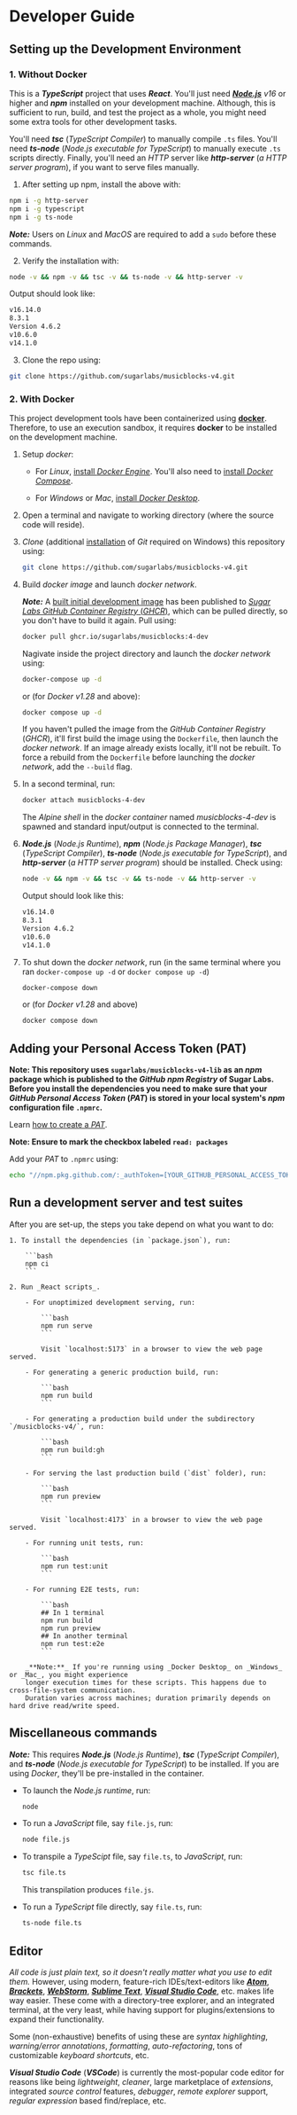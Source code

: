 # Developer Guide

## Setting up the Development Environment

### 1. Without Docker

This is a _**TypeScript**_ project that uses _**React**_. You'll just need
_[**Node.js**](https://nodejs.org/en) v16_ or higher and _**npm**_ installed on your development machine.
Although, this is sufficient to run, build, and test the project as a whole, you might need some
extra tools for other development tasks.

You'll need _**tsc**_ (_TypeScript Compiler_) to manually compile `.ts` files. You'll need
_**ts-node**_ (_Node.js executable for TypeScript_) to manually execute `.ts` scripts directly. Finally,
you'll need an _HTTP_ server like _**http-server**_ (_a HTTP server program_), if you want to serve
files manually.

1. After setting up npm, install the above with:

```bash
npm i -g http-server
npm i -g typescript
npm i -g ts-node
```

_**Note:**_ Users on _Linux_ and _MacOS_ are required to add a `sudo` before these commands.

2. Verify the installation with:

```bash
node -v && npm -v && tsc -v && ts-node -v && http-server -v
```

Output should look like:

```bash
v16.14.0
8.3.1
Version 4.6.2
v10.6.0
v14.1.0
```

3. Clone the repo using:

```bash
git clone https://github.com/sugarlabs/musicblocks-v4.git
```

### 2. With Docker

This project development tools have been containerized using [**docker**](https://www.docker.com/).
Therefore, to use an execution sandbox, it requires **docker** to be installed on the development
machine.

1. Setup _docker_:

    - For _Linux_, [install _Docker Engine_](https://docs.docker.com/engine/install/). You'll also
    need to [install _Docker Compose_](https://docs.docker.com/compose/install/).

    - For _Windows_ or _Mac_, [install _Docker Desktop_](https://www.docker.com/products/docker-desktop/).

2. Open a terminal and navigate to working directory (where the source code will reside).

3. _Clone_ (additional [installation](https://git-scm.com/downloads) of _Git_ required on
Windows) this repository using:

    ```bash
    git clone https://github.com/sugarlabs/musicblocks-v4.git
    ```

4. Build _docker image_ and launch _docker network_.

    _**Note:**_ A
    [built initial development image](https://github.com/sugarlabs/musicblocks-v4/pkgs/container/musicblocks/16217005?tag=4-dev)
    has been published to
    [_Sugar Labs GitHub Container Registry_ (_GHCR_)](https://github.com/orgs/sugarlabs/packages?ecosystem=container),
    which can be pulled directly, so you don't have to build it again. Pull using:

    ```bash
    docker pull ghcr.io/sugarlabs/musicblocks:4-dev
    ```

    Nagivate inside the project directory and launch the _docker network_ using:

    ```bash
    docker-compose up -d
    ```

    or (for _Docker v1.28_ and above):

    ```bash
    docker compose up -d
    ```

    If you haven't pulled the image from the _GitHub Container Registry_ (_GHCR_), it'll first build
    the image using the `Dockerfile`, then launch the _docker network_. If an image already exists
    locally, it'll not be rebuilt. To force a rebuild from the `Dockerfile` before launching the
    _docker network_, add the `--build` flag.

5. In a second terminal, run:

    ```bash
    docker attach musicblocks-4-dev
    ```

    The _Alpine shell_ in the _docker container_ named _musicblocks-4-dev_ is spawned and standard
    input/output is connected to the terminal.

6. _**Node.js**_ (_Node.js Runtime_), _**npm**_ (_Node.js Package Manager_), _**tsc**_ (_TypeScript
    Compiler_), _**ts-node**_ (_Node.js executable for TypeScript_), and _**http-server**_ (_a HTTP
    server program_) should be installed. Check using:

    ```bash
    node -v && npm -v && tsc -v && ts-node -v && http-server -v
    ```

    Output should look like this:

    ```bash
    v16.14.0
    8.3.1
    Version 4.6.2
    v10.6.0
    v14.1.0
    ```

7. To shut down the _docker network_, run (in the same terminal where you ran `docker-compose up -d` or
`docker compose up -d`)

    ```bash
    docker-compose down
    ```

    or (for _Docker v1.28_ and above)

    ```bash
    docker compose down
    ```
## Adding your Personal Access Token (PAT)

**Note: This repository uses `sugarlabs/musicblocks-v4-lib` as an _npm_ package which is published to
the _GitHub npm Registry_ of Sugar Labs. Before you install the dependencies you need to make sure that
your _GitHub Personal Access Token_ (_PAT_) is stored in your local system's _npm_ configuration file
`.npmrc`.**

Learn
[how to create a _PAT_](https://docs.github.com/en/authentication/keeping-your-account-and-data-secure/managing-your-personal-access-tokens#creating-a-token).

**Note: Ensure to mark the checkbox labeled ```read: packages```**

Add your _PAT_ to `.npmrc` using:

```bash
echo "//npm.pkg.github.com/:_authToken=[YOUR_GITHUB_PERSONAL_ACCESS_TOKEN]" >> ~/.npmrc
```
## Run a development server and test suites



After you are set-up, the steps you take depend on what you want to do:



    1. To install the dependencies (in `package.json`), run:

        ```bash
        npm ci
        ```

    2. Run _React scripts_.

        - For unoptimized development serving, run:

            ```bash
            npm run serve
            ```

            Visit `localhost:5173` in a browser to view the web page served.

        - For generating a generic production build, run:

            ```bash
            npm run build
            ```

        - For generating a production build under the subdirectory `/musicblocks-v4/`, run:

            ```bash
            npm run build:gh
            ```

        - For serving the last production build (`dist` folder), run:

            ```bash
            npm run preview
            ```

            Visit `localhost:4173` in a browser to view the web page served.

        - For running unit tests, run:

            ```bash
            npm run test:unit
            ```

        - For running E2E tests, run:

            ```bash
            ## In 1 terminal
            npm run build
            npm run preview
            ## In another terminal
            npm run test:e2e
            ```

        _**Note:**_ If you're running using _Docker Desktop_ on _Windows_ or _Mac_, you might experience
        longer execution times for these scripts. This happens due to cross-file-system communication.
        Duration varies across machines; duration primarily depends on hard drive read/write speed.

## Miscellaneous commands

  _**Note:**_ This requires _**Node.js**_ (_Node.js Runtime_), _**tsc**_ (_TypeScript Compiler_), and
  _**ts-node**_ (_Node.js executable for TypeScript_) to be installed. If you are using _Docker_, they'll
  be pre-installed in the container.

  - To launch the _Node.js runtime_, run:

    ```bash
    node
    ```

  - To run a _JavaScript_ file, say `file.js`, run:

    ```bash
    node file.js
    ```

  - To transpile a _TypeScipt_ file, say `file.ts`, to _JavaScript_, run:

    ```bash
    tsc file.ts
    ```

    This transpilation produces `file.js`.

  - To run a _TypeScript_ file directly, say `file.ts`, run:

    ```bash
    ts-node file.ts
    ```

## Editor

_All code is just plain text, so it doesn't really matter what you use to edit them._ However,
using modern, feature-rich IDEs/text-editors like [_**Atom**_](https://github.blog/2022-06-08-sunsetting-atom/),
[_**Brackets**_](https://brackets.io), [_**WebStorm**_](https://www.jetbrains.com/webstorm/),
[_**Sublime Text**_](https://www.sublimetext.com/),
[_**Visual Studio Code**_](https://code.visualstudio.com/), etc. makes life way easier. These come
with a directory-tree explorer, and an integrated terminal, at the very least, while having support
for plugins/extensions to expand their functionality.

Some (non-exhaustive) benefits of using these are _syntax highlighting_,
_warning/error annotations_, _formatting_, _auto-refactoring_, tons of customizable
_keyboard shortcuts_, etc.

_**Visual Studio Code**_ (_**VSCode**_) is currently the most-popular code editor for reasons like
being _lightweight_, _cleaner_, large marketplace of _extensions_, integrated _source control_
features, _debugger_, _remote explorer_ support, _regular expression_ based find/replace, etc.
